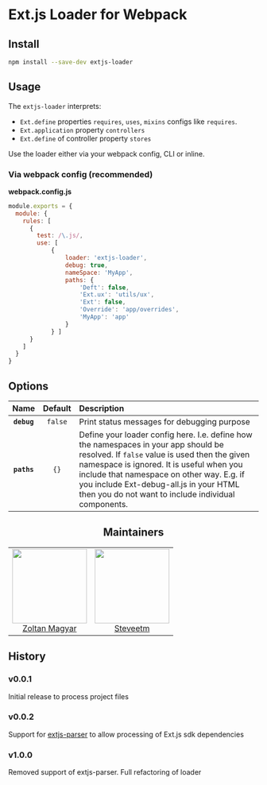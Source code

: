 # Ext.js Loader for Webpack


## Install
```bash
npm install --save-dev extjs-loader
```
## Usage

The `extjs-loader` interprets:
 
 * `Ext.define` properties `requires`, `uses`, `mixins` configs like `requires`.
 * `Ext.application` property `controllers`
 * `Ext.define` of controller property `stores`

Use the loader either via your webpack config, CLI or inline.

### Via webpack config (recommended)

**webpack.config.js**
```js
module.exports = {
  module: {
    rules: [
      {
        test: /\.js/,
        use: [
            {
                loader: 'extjs-loader',
                debug: true,
                nameSpace: 'MyApp',
                paths: {
                    'Deft': false,
                    'Ext.ux': 'utils/ux',
                    'Ext': false,
                    'Override': 'app/overrides',
                    'MyApp': 'app'
                }
            } ]
      }
    ]
  }
}
```

## Options

|Name|Default|Description|
|:--:|:-----:|:----------|
|**`debug`**|`false`|Print status messages for debugging purpose|
|**`paths`** |`{}`| Define your loader config here. I.e. define how the namespaces in your app should be resolved. If `false` value is used then the given namespace is ignored. It is useful when you include that namespace on other way. E.g. if you include Ext-debug-all.js in your HTML then you do not want to include individual components.|

<h2 align="center">Maintainers</h2>

<table>
  <tbody>
    <tr>
      <td align="center">
        <img width="150" height="150"
        src="https://avatars1.githubusercontent.com/u/1021537?v=3&s=460">
        </br>
        <a href="https://github.com/zmagyar">Zoltan Magyar</a>
      </td>
      <td align="center">
        <img width="150" height="150"
        src="https://avatars1.githubusercontent.com/u/11589541?v=3&s=460">
        </br>
        <a href="https://github.com/steveetm">Steveetm</a>
      </td>
    </tr>
  <tbody>
</table>

## History

### v0.0.1
Initial release to process project files

### v0.0.2
Support for [extjs-parser](https://www.npmjs.com/package/extjs-parser) to allow processing of Ext.js sdk dependencies

### v1.0.0
Removed support of extjs-parser. Full refactoring of loader
